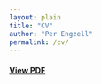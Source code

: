 ```yaml
---
layout: plain
title: "CV"
author: "Per Engzell"
permalink: /cv/
---
```


#### [View PDF](https://github.com/pengzell/pengzell.github.io/blob/master/_pages/_files/Curriculum_Vitae.pdf)

